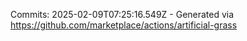 Commits: 2025-02-09T07:25:16.549Z - Generated via https://github.com/marketplace/actions/artificial-grass
<br>
